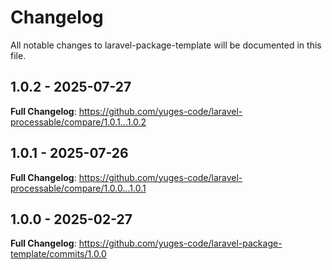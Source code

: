 # Changelog

All notable changes to laravel-package-template will be documented in this file.

## 1.0.2 - 2025-07-27

**Full Changelog**: https://github.com/yuges-code/laravel-processable/compare/1.0.1...1.0.2

## 1.0.1 - 2025-07-26

**Full Changelog**: https://github.com/yuges-code/laravel-processable/compare/1.0.0...1.0.1

## 1.0.0 - 2025-02-27

**Full Changelog**: https://github.com/yuges-code/laravel-package-template/commits/1.0.0
